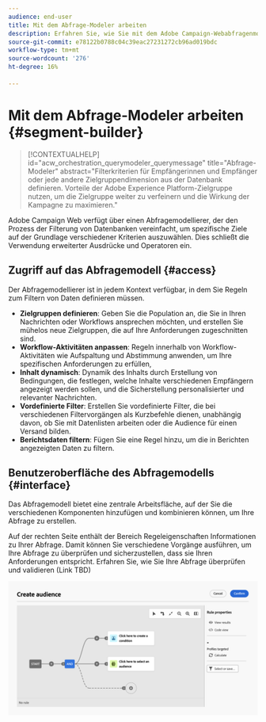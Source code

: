 ```yaml
---
audience: end-user
title: Mit dem Abfrage-Modeler arbeiten
description: Erfahren Sie, wie Sie mit dem Adobe Campaign-Webabfragenmodell arbeiten.
source-git-commit: e78122b0788c04c39eac27231272cb96ad019bdc
workflow-type: tm+mt
source-wordcount: '276'
ht-degree: 16%

---
```


# Mit dem Abfrage-Modeler arbeiten {#segment-builder}


>[!CONTEXTUALHELP]
>id="acw_orchestration_querymodeler_querymessage"
>title="Abfrage-Modeler"
>abstract="Filterkriterien für Empfängerinnen und Empfänger oder jede andere Zielgruppendimension aus der Datenbank definieren. Vorteile der Adobe Experience Platform-Zielgruppe nutzen, um die Zielgruppe weiter zu verfeinern und die Wirkung der Kampagne zu maximieren."

Adobe Campaign Web verfügt über einen Abfragemodellierer, der den Prozess der Filterung von Datenbanken vereinfacht, um spezifische Ziele auf der Grundlage verschiedener Kriterien auszuwählen. Dies schließt die Verwendung erweiterter Ausdrücke und Operatoren ein.

## Zugriff auf das Abfragemodell {#access}

Der Abfragemodellierer ist in jedem Kontext verfügbar, in dem Sie Regeln zum Filtern von Daten definieren müssen.

* **Zielgruppen definieren**: Geben Sie die Population an, die Sie in Ihren Nachrichten oder Workflows ansprechen möchten, und erstellen Sie mühelos neue Zielgruppen, die auf Ihre Anforderungen zugeschnitten sind.
* **Workflow-Aktivitäten anpassen**: Regeln innerhalb von Workflow-Aktivitäten wie Aufspaltung und Abstimmung anwenden, um Ihre spezifischen Anforderungen zu erfüllen,
* **Inhalt dynamisch**: Dynamik des Inhalts durch Erstellung von Bedingungen, die festlegen, welche Inhalte verschiedenen Empfängern angezeigt werden sollen, und die Sicherstellung personalisierter und relevanter Nachrichten.
* **Vordefinierte Filter**: Erstellen Sie vordefinierte Filter, die bei verschiedenen Filtervorgängen als Kurzbefehle dienen, unabhängig davon, ob Sie mit Datenlisten arbeiten oder die Audience für einen Versand bilden.
* **Berichtsdaten filtern**: Fügen Sie eine Regel hinzu, um die in Berichten angezeigten Daten zu filtern.

## Benutzeroberfläche des Abfragemodells {#interface}

Das Abfragemodell bietet eine zentrale Arbeitsfläche, auf der Sie die verschiedenen Komponenten hinzufügen und kombinieren können, um Ihre Abfrage zu erstellen.

Auf der rechten Seite enthält der Bereich Regeleigenschaften Informationen zu Ihrer Abfrage. Damit können Sie verschiedene Vorgänge ausführen, um Ihre Abfrage zu überprüfen und sicherzustellen, dass sie Ihren Anforderungen entspricht. Erfahren Sie, wie Sie Ihre Abfrage überprüfen und validieren (Link TBD)

![](assets/query-interface.png)
